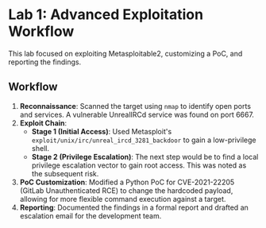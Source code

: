 # Lab 1: Advanced Exploitation Workflow

This lab focused on exploiting Metasploitable2, customizing a PoC, and reporting the findings.

## Workflow

1.  **Reconnaissance**: Scanned the target using `nmap` to identify open ports and services. A vulnerable UnrealIRCd service was found on port 6667.
2.  **Exploit Chain**:
    * **Stage 1 (Initial Access)**: Used Metasploit's `exploit/unix/irc/unreal_ircd_3281_backdoor` to gain a low-privilege shell.
    * **Stage 2 (Privilege Escalation)**: The next step would be to find a local privilege escalation vector to gain root access. This was noted as the subsequent risk.
3.  **PoC Customization**: Modified a Python PoC for CVE-2021-22205 (GitLab Unauthenticated RCE) to change the hardcoded payload, allowing for more flexible command execution against a target.
4.  **Reporting**: Documented the findings in a formal report and drafted an escalation email for the development team.
